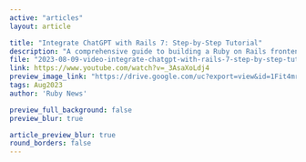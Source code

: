 ```yaml
---
active: "articles"
layout: article

title: "Integrate ChatGPT with Rails 7: Step-by-Step Tutorial"
description: "A comprehensive guide to building a Ruby on Rails frontend that interfaces with OpenAI’s ChatGPT. Covering user management, conversation creation, and the ability to continue conversations at any time, this tutorial is tailored for both new and experienced developers eager to embrace the power of AI-driven communication."
file: "2023-08-09-video-integrate-chatgpt-with-rails-7-step-by-step-tutorial.md"
link: https://www.youtube.com/watch?v=_3AsaXoLdj4
preview_image_link: "https://drive.google.com/uc?export=view&id=1Fit4mr_EeYlsGF1412KNj42p8yyX2GQL"
tags: Aug2023
author: 'Ruby News'

preview_full_background: false
preview_blur: true

article_preview_blur: true
round_borders: false
---
```

